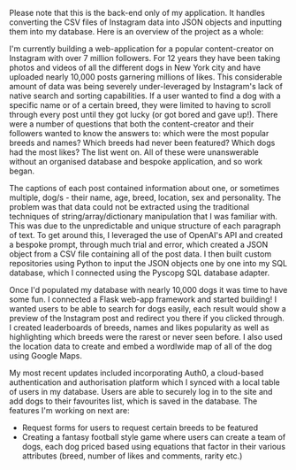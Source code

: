Please note that this is the back-end only of my application. It handles converting the CSV files of Instagram data into JSON objects and inputting them into my database. Here is an overview of the project as a whole:

I'm currently building a web-application for a popular content-creator on Instagram with over 7 million followers. For 12 years they have been taking photos and videos of all the different dogs in New York city and have uploaded nearly 10,000 posts garnering millions of likes. This considerable amount of data was being severely under-leveraged by Instagram's lack of native search and sorting capabilities. If a user wanted to find a dog with a specific name or of a certain breed, they were limited to having to scroll through every post until they got lucky (or got bored and gave up!). There were a number of questions that both the content-creator and their followers wanted to know the answers to: which were the most popular breeds and names? Which breeds had never been featured? Which dogs had the most likes? The list went on. All of these were unanswerable without an organised database and bespoke application, and so work began.

The captions of each post contained information about one, or sometimes multiple, dog/s - their name, age, breed, location, sex and personality. The problem was that data could not be extracted using the traditional techniques of string/array/dictionary manipulation that I was familiar with. This was due to the unpredictable and unique structure of each paragraph of text. To get around this, I leveraged the use of OpenAI's API and created a bespoke prompt, through much trial and error, which created a JSON object from a CSV file containing all of the post data. I then built custom repositories using Python to input the JSON objects one by one into my SQL database, which I connected using the Pyscopg SQL database adapter. 

Once I'd populated my database with nearly 10,000 dogs it was time to have some fun. I connected a Flask web-app framework and started building! I wanted users to be able to search for dogs easily, each result would show a preview of the Instagram post and redirect you there if you clicked through. I created leaderboards of breeds, names and likes popularity as well as highlighting which breeds were the rarest or never seen before. I also used the location data to create and embed a wordlwide map of all of the dog using Google Maps. 

My most recent updates included incorporating Auth0, a cloud-based authentication and authorisation platform which I synced with a local table of users in my database. Users are able to securely log in to the site and add dogs to their favourites list, which is saved in the database. The features I'm working on next are:
- Request forms for users to request certain breeds to be featured
- Creating a fantasy football style game where users can create a team of dogs, each dog priced based using equations that factor in their various attributes (breed, number of likes and comments, rarity etc.)
